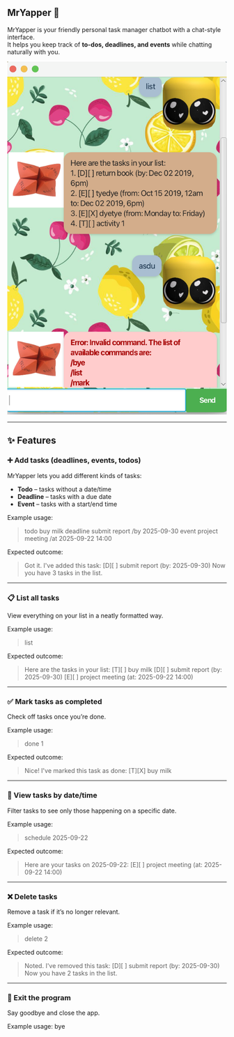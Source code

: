 ## MrYapper 💬

MrYapper is your friendly personal task manager chatbot with a chat-style interface.  
It helps you keep track of **to-dos, deadlines, and events** while chatting naturally with you.

![Screenshot of MrYapper](Ui.png)

---

## ✨ Features

### ➕ Add tasks (deadlines, events, todos)
MrYapper lets you add different kinds of tasks:

- **Todo** – tasks without a date/time
- **Deadline** – tasks with a due date
- **Event** – tasks with a start/end time

Example usage:
> todo buy milk
> deadline submit report /by 2025-09-30
> event project meeting /at 2025-09-22 14:00

Expected outcome:
> Got it. I've added this task:
> [D][ ] submit report (by: 2025-09-30)
> Now you have 3 tasks in the list.


---

### 📋 List all tasks
View everything on your list in a neatly formatted way.

Example usage:
> list

Expected outcome:
> Here are the tasks in your list:
> [T][ ] buy milk
> [D][ ] submit report (by: 2025-09-30)
> [E][ ] project meeting (at: 2025-09-22 14:00)


---

### ✅ Mark tasks as completed
Check off tasks once you’re done.

Example usage:
> done 1

Expected outcome:
> Nice! I've marked this task as done:
> [T][X] buy milk


---

### 📅 View tasks by date/time
Filter tasks to see only those happening on a specific date.

Example usage:
> schedule 2025-09-22

Expected outcome:
> Here are your tasks on 2025-09-22:
> [E][ ] project meeting (at: 2025-09-22 14:00)


---

### ❌ Delete tasks
Remove a task if it’s no longer relevant.

Example usage:
> delete 2

Expected outcome:
> Noted. I've removed this task:
> [D][ ] submit report (by: 2025-09-30)
> Now you have 2 tasks in the list.


---

### 👋 Exit the program
Say goodbye and close the app.

Example usage:
bye